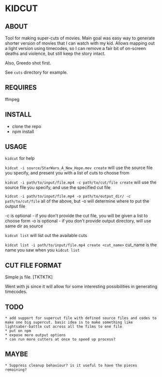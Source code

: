 # KIDCUT

## ABOUT

Tool for making super-cuts of movies. Main goal was easy way to generate shorter version of movies that I can watch with my kid. Allows mapping out a light version using timecodes, so I can remove a fair bit of on-screen deaths and violence, but still keep the story intact. 

Also, Greedo shot first.

See `cuts` directory for example.

## REQUIRES

ffmpeg

## INSTALL

* clone the repo
* npm install

## USAGE

`kidcut` for help

`kidcut -i source/StarWars_A_New_Hope.mov create` will use the source file you specify, and present you with a list of cuts to choose from

`kidcut -i path/to/input/file.mp4 -c path/to/cut/file create` will use the source file you specify, and use the specified cut file

`kidcut -i path/to/input/file.mp4 -o path/to/output_dir/ -c path/to/cut/file` all of the above, but -o will determine where to put the output file

-c is optional - if you don't provide the cut file, you will be given a list to choose form
-o is optional - if you don't provide output directory, will use same dir as source

`kidcut list` will list out the available cuts 

`kidcut list -i path/to/input/file.mp4 create <cut_name>` cut_name is the name you saw when you `kidcut list`

## CUT FILE FORMAT

Simple js file. [TKTKTK]

Went with js since it will allow for some interesting possibilities in generating timecodes.

## TODO

    * add support for supercut file with defined source files and codes to make one big supercut. basic idea is to make something like lightsaber-battle cut across all the films to one file 
    * put on npm
    * expose more output options
    * can run more cutters at once to speed up process?

## MAYBE

    * Suppress cleanup behaviour? is it useful to have the pieces remaining?